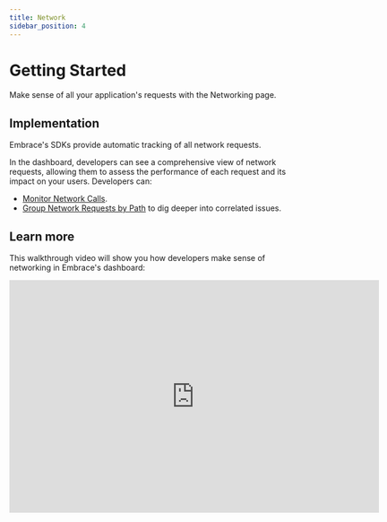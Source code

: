 ```yaml
---
title: Network
sidebar_position: 4
---
```


# Getting Started

Make sense of all your application's requests with the Networking page.  

## Implementation

Embrace's SDKs provide automatic tracking of all network requests.  

In the dashboard, developers can see a comprehensive view of network requests, allowing them to assess the performance of each request and its impact on your users. Developers can:

- [Monitor Network Calls](/product/network/network-monitoring.md).
- [Group Network Requests by Path](/product/network/network-grouping-rules.md) to dig deeper into correlated issues.

## Learn more

This walkthrough video will show you how developers make sense of networking in Embrace's dashboard:

<div>
    <iframe width="660" height="415" src="https://www.youtube.com/embed/3FR3dRDxZVI" title="YouTube video player" frameborder="0" allow="accelerometer; autoplay; clipboard-write; encrypted-media; gyroscope; picture-in-picture; web-share" referrerpolicy="strict-origin-when-cross-origin" allowfullscreen></iframe>
</div>